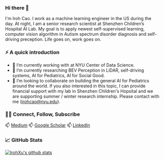 ### Hi there 👋

<!--
**IrohXu/IrohXu** is a ✨ _special_ ✨ repository because its `README.md` (this file) appears on your GitHub profile.

Here are some ideas to get you started:

- 🔭 I’m currently working on ...
- 🌱 I’m currently learning ...
- 👯 I’m looking to collaborate on ...
- 🤔 I’m looking for help with ...
- 💬 Ask me about ...
- 📫 How to reach me: ...
- 😄 Pronouns: ...
- ⚡ Fun fact: ...
-->

I'm Iroh Cao. I work as a machine learning engineer in the US during the day. At night, I am a senior research scientist at Shenzhen Children’s Hospital AI Lab. My goal is to apply newest self-supervised learning, computer vision algorithm in Autism spectrum disorder diagnosis and self-driving preception. Life goes on, work goes on.         


### ⚡️ A quick introduction

- 🔭 I’m currently working with at NYU Center of Data Science.    
- 🌱 I’m currently researching BEV Perception in LiDAR, self-driving systems, AI for Pediatrics, AI for Social Good.    
- 👯 I’m looking to collaborate on building the general AI for Pediatrics around the world. If you also interested in this topic, I can provide financial support with my lab in Shenzhen Children's Hopsital and we are supporting summer / winter research internship. Please contact with me (irohcao@nyu.edu).    


### 🤝🏻 Connect, Follow, Subscribe

📫 [Medium](https://medium.com/@xucao-nyu)
📫 [Google Scholar](https://scholar.google.com/citations?user=oXWRBrwAAAAJ&hl=en)
📫 [LinkedIn](https://www.linkedin.com/in/irohxu)


### 📈 GitHub Stats 

[![IrohXu's github stats](https://github-readme-stats.vercel.app/api?username=IrohXu&count_private=true&show_icons=true)](https://github.com/irohxu/github-readme-stats)  
<!-- [![Top Langs](https://github-readme-stats.vercel.app/api/top-langs/?username=IrohXu&langs_count=5)](https://github.com/irohxu/github-readme-stats) -->


